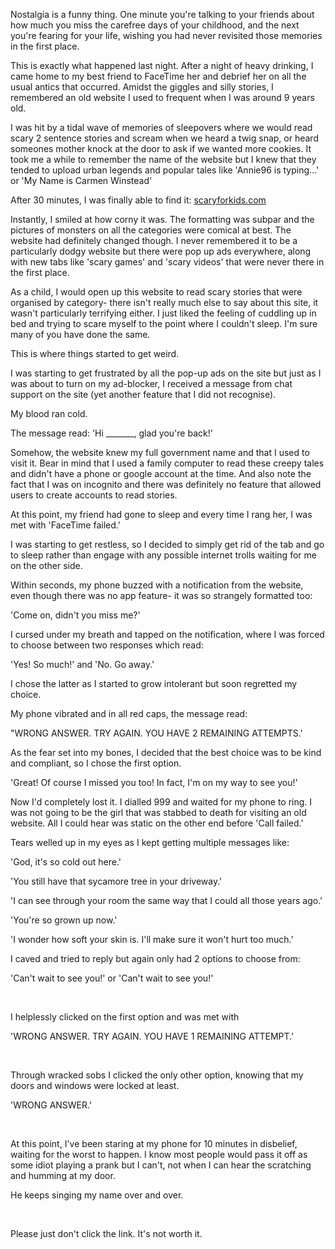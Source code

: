 Nostalgia is a funny thing. One minute you're talking to your friends about how much you miss the carefree days of your childhood, and the next you're fearing for your life, wishing you had never revisited those memories in the first place. 

This is exactly what happened last night. After a night of heavy drinking, I came home to my best friend to FaceTime her and debrief her on all the usual antics that occurred. Amidst the giggles and silly stories, I remembered an old website I used to frequent when I was around 9 years old. 

I was hit by a tidal wave of memories of sleepovers where we would read scary 2 sentence stories and scream when we heard a twig snap, or heard someones mother knock at the door to ask if we wanted more cookies. It took me a while to remember the name of the website but I knew that they tended to upload urban legends and popular tales like 'Annie96 is typing...' or 'My Name is Carmen Winstead' 

After 30 minutes, I was finally able to find it: [scaryforkids.com](https://scaryforkids.com)

Instantly, I smiled at how corny it was. The formatting was subpar and the pictures of monsters on all the categories were comical at best. The website had definitely changed though. I never remembered it to be a particularly dodgy website but there were pop up ads everywhere, along with new tabs like 'scary games' and 'scary videos' that were never there in the first place. 

As a child, I would open up this website to read scary stories that were organised by category- there isn't really much else to say about this site, it wasn't particularly terrifying either. I just liked the feeling of cuddling up in bed and trying to scare myself to the point where I couldn't sleep. I'm sure many of you have done the same. 

This is where things started to get weird. 

I was starting to get frustrated by all the pop-up ads on the site but just as I was about to turn on my ad-blocker, I received a message from chat support on the site (yet another feature that I did not recognise). 

My blood ran cold.

 The message read: 'Hi \_\_\_\_\_\_\_, glad you're back!' 

Somehow, the website knew my full government name and that I used to visit it. Bear in mind that I used a family computer to read these creepy tales and didn't have a phone or google account at the time. And also note the fact that I was on incognito and there was definitely no feature that allowed users to create accounts to read stories.

At this point, my friend had gone to sleep and every time I rang her, I was met with 'FaceTime failed.' 

I was starting to get restless, so I decided to simply get rid of the tab and go to sleep rather than engage with any possible internet trolls waiting for me on the other side. 

Within seconds, my phone buzzed with a notification from the website, even though there was no app feature- it was so strangely formatted too: 

'Come on, didn't you miss me?'

I cursed under my breath and tapped on the notification, where I was forced to choose between two responses which read: 

'Yes! So much!'   and   'No. Go away.' 

I chose the latter as I started to grow intolerant but soon regretted my choice. 

My phone vibrated and in all red caps, the message read: 

"WRONG ANSWER. TRY AGAIN. YOU HAVE 2 REMAINING ATTEMPTS.' 

As the fear set into my bones, I decided that the best choice was to be kind and compliant, so I chose the first option. 

'Great! Of course I missed you too! In fact, I'm on my way to see you!' 

Now I'd completely lost it. I dialled 999 and waited for my phone to ring. I was not going to be the girl that was stabbed to death for visiting an old website. All I could hear was static on the other end before 'Call failed.' 

Tears welled up in my eyes as I kept getting multiple messages like: 

'God, it's so cold out here.'

'You still have that sycamore tree in your driveway.' 

'I can see through your room the same way that I could all those years ago.'

'You're so grown up now.' 

'I wonder how soft your skin is. I'll make sure it won't hurt too much.' 

I caved and tried to reply but again only had 2 options to choose from: 

'Can't wait to see you!'   or     'Can't wait to see you!' 

&#x200B;

I helplessly clicked on the first option and was met with 

'WRONG ANSWER. TRY AGAIN. YOU HAVE 1 REMAINING ATTEMPT.'

&#x200B;

Through wracked sobs I clicked the only other option, knowing that my doors and windows were locked at least. 

'WRONG ANSWER.' 

&#x200B;

At this point, I've been staring at my phone for 10 minutes in disbelief, waiting for the worst to happen. I know most people would pass it off as some idiot playing a prank but I can't, not when I can hear the scratching and humming at my door. 

He keeps singing my name over and over. 

&#x200B;

Please just don't click the link. It's not worth it.